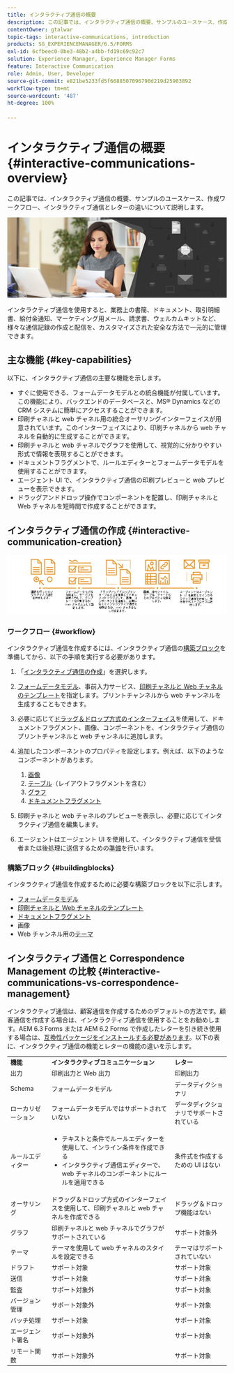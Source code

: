 ```yaml
---
title: インタラクティブ通信の概要
description: この記事では、インタラクティブ通信の概要、サンプルのユースケース、作成ワークフロー、インタラクティブ通信とレターの違いについて説明します。
contentOwner: gtalwar
topic-tags: interactive-communications, introduction
products: SG_EXPERIENCEMANAGER/6.5/FORMS
exl-id: 6cfbeec0-0be3-48b2-a4bb-fd19c69c92c7
solution: Experience Manager, Experience Manager Forms
feature: Interactive Communication
role: Admin, User, Developer
source-git-commit: e821be5233fd5f6688507096790d219d25903892
workflow-type: tm+mt
source-wordcount: '487'
ht-degree: 100%

---
```



# インタラクティブ通信の概要 {#interactive-communications-overview}

この記事では、インタラクティブ通信の概要、サンプルのユースケース、作成ワークフロー、インタラクティブ通信とレターの違いについて説明します。

![hero-image](do-not-localize/correspondence-management.png)

インタラクティブ通信を使用すると、業務上の書簡、ドキュメント、取引明細書、給付金通知、マーケティング用メール、請求書、ウェルカムキットなど、様々な通信記録の作成と配信を、カスタマイズされた安全な方法で一元的に管理できます。

## 主な機能 {#key-capabilities}

以下に、インタラクティブ通信の主要な機能を示します。

- すぐに使用できる、フォームデータモデルとの統合機能が付属しています。この機能により、バックエンドのデータベースと、MS® Dynamics などの CRM システムに簡単にアクセスすることができます。
- 印刷チャネルと web チャネル用の統合オーサリングインターフェイスが用意されています。このインターフェイスにより、印刷チャネルから web チャネルを自動的に生成することができます。
- 印刷チャネルと web チャネルでグラフを使用して、視覚的に分かりやすい形式で情報を表現することができます。
- ドキュメントフラグメントで、ルールエディターとフォームデータモデルを使用することができます。
- エージェント UI で、インタラクティブ通信の印刷プレビューと web プレビューを表示できます。
- ドラッグアンドドロップ操作でコンポーネントを配置し、印刷チャネルと Web チャネルを短時間で作成することができます。

## インタラクティブ通信の作成 {#interactive-communication-creation}

![interactive_communication-01](assets/interactive_communication-01.jpg)

### ワークフロー {#workflow}

インタラクティブ通信を作成するには、インタラクティブ通信の[構築ブロック](#buildingblocks)を準備してから、以下の手順を実行する必要があります。

1. 「[インタラクティブ通信の作成](/help/forms/using/create-interactive-communication.md)」を選択します。

1. [フォームデータモデル](/help/forms/using/data-integration.md)、事前入力サービス、[印刷チャネルと Web チャネルのテンプレート](/help/forms/using/web-channel-print-channel.md)を指定します。プリントチャンネルから web チャンネルを生成することもできます。

1. 必要に応じて[ドラッグ＆ドロップ方式のインターフェイス](/help/forms/using/introduction-interactive-communication-authoring.md)を使用して、ドキュメントフラグメント、画像、コンポーネントを、インタラクティブ通信のプリントチャンネルと web チャンネルに追加します。
1. 追加したコンポーネントのプロパティを設定します。例えば、以下のようなコンポーネントがあります。

   1. [画像](/help/forms/using/create-interactive-communication.md#step2)
   1. [テーブル](/help/forms/using/create-interactive-communication.md#tables)（レイアウトフラグメントを含む）
   1. [グラフ](/help/forms/using/chart-component-interactive-communications.md)
   1. [ドキュメントフラグメント](/help/forms/using/create-interactive-communication.md#document-fragment-properties)

1. 印刷チャネルと web チャネルのプレビューを表示し、必要に応じてインタラクティブ通信を編集します。
1. エージェントはエージェント UI を使用して、インタラクティブ通信を受信者または後処理に送信するための[準備](/help/forms/using/prepare-send-interactive-communication.md)を行います。

### 構築ブロック {#buildingblocks}

インタラクティブ通信を作成するために必要な構築ブロックを以下に示します。

- [フォームデータモデル](/help/forms/using/data-integration.md)
- [印刷チャネルと Web チャネルのテンプレート](/help/forms/using/web-channel-print-channel.md)
- [ドキュメントフラグメント](/help/forms/using/document-fragments.md)
- 画像
- Web チャンネル用の[テーマ](/help/forms/using/themes.md)

## インタラクティブ通信と Correspondence Management の比較 {#interactive-communications-vs-correspondence-management}

インタラクティブ通信は、顧客通信を作成するためのデフォルトの方法です。顧客通信を作成する場合は、インタラクティブ通信を使用することをお勧めします。AEM 6.3 Forms または AEM 6.2 Forms で作成したレターを引き続き使用する場合は、[互換性パッケージをインストールする必要があります](/help/forms/using/compatibility-package.md)。以下の表に、インタラクティブ通信の機能とレターの機能の違いを示します。

<table>
 <tbody>
  <tr>
   <td><strong>機能</strong></td>
   <td><strong>インタラクティブコミュニケーション</strong></td>
   <td><strong>レター</strong></td>
  </tr>
  <tr>
   <td>出力</td>
   <td>印刷出力と Web 出力</td>
   <td>印刷出力</td>
  </tr>
  <tr>
   <td>Schema</td>
   <td>フォームデータモデル </td>
   <td>データディクショナリ </td>
  </tr>
  <tr>
   <td>ローカリゼーション</td>
   <td>フォームデータモデルではサポートされていない</td>
   <td>データディクショナリでサポートされている</td>
  </tr>
  <tr>
   <td>ルールエディター</td>
   <td>
    <ul>
     <li>テキストと条件でルールエディターを使用して、インライン条件を作成できる</li>
     <li>インタラクティブ通信エディターで、web チャネルのコンポーネントにルールを適用できる</li>
    </ul> </td>
   <td>条件式を作成するための UI はない</td>
  </tr>
  <tr>
   <td>オーサリング</td>
   <td>ドラッグ＆ドロップ方式のインターフェイスを使用して、印刷チャネルと web チャネルを作成できる</td>
   <td>ドラッグ＆ドロップ機能はない </td>
  </tr>
  <tr>
   <td>グラフ</td>
   <td>印刷チャネルと web チャネルでグラフがサポートされている</td>
   <td>サポート対象外</td>
  </tr>
  <tr>
   <td>テーマ</td>
   <td>テーマを使用して web チャネルのスタイルを設定できる</td>
   <td>テーマはサポートされていない</td>
  </tr>
   <tr>
   <td>ドラフト</td>
   <td>サポート対象</td>
   <td>サポート対象</td>
  </tr>
   <tr>
   <td>送信</td>
   <td>サポート対象</td>
   <td>サポート対象</td>
  </tr>
  <tr>
  <tr>
   <td>監査</td>
   <td>サポート対象外</td>
   <td>サポート対象</td>
  </tr>
   <tr>
   <td>バージョン管理</td>
   <td>サポート対象外</td>
   <td>サポート対象</td>
  </tr>
   <td>バッチ処理</td>
   <td>サポート対象 </td>
   <td>サポート対象</td>
  </tr>
  <tr>
   <td>エージェント署名</td>
   <td>サポート対象外</td>
   <td>サポート対象</td>
  </tr>
  <tr>
   <td>リモート関数</td>
   <td>サポート対象外</td>
   <td>サポート対象</td>
  </tr>
 </tbody>
</table>
